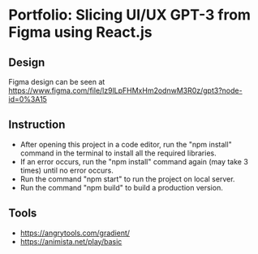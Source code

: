 # Portfolio: Slicing UI/UX GPT-3 from Figma using React.js

## Design
Figma design can be seen at https://www.figma.com/file/lz9lLpFHMxHm2odnwM3R0z/gpt3?node-id=0%3A15

## Instruction 
- After opening this project in a code editor, run the "npm install" command in the terminal to install all the required libraries.
- If an error occurs, run the "npm install" command again (may take 3 times) until no error occurs.
- Run the command "npm start" to run the project on local server.
- Run the command "npm build" to build a production version.

## Tools
- https://angrytools.com/gradient/
- https://animista.net/play/basic